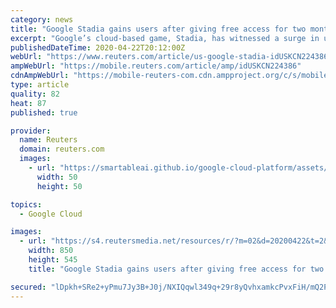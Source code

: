 ```yaml
---
category: news
title: "Google Stadia gains users after giving free access for two months"
excerpt: "Google’s cloud-based game, Stadia, has witnessed a surge in users after the tech giant gifted two months of free access to its premium version for gamers sheltering at home to curb the spread of the coronavirus."
publishedDateTime: 2020-04-22T20:12:00Z
webUrl: "https://www.reuters.com/article/us-google-stadia-idUSKCN224386"
ampWebUrl: "https://mobile.reuters.com/article/amp/idUSKCN224386"
cdnAmpWebUrl: "https://mobile-reuters-com.cdn.ampproject.org/c/s/mobile.reuters.com/article/amp/idUSKCN224386"
type: article
quality: 82
heat: 87
published: true

provider:
  name: Reuters
  domain: reuters.com
  images:
    - url: "https://smartableai.github.io/google-cloud-platform/assets/images/organizations/reuters.com-50x50.jpg"
      width: 50
      height: 50

topics:
  - Google Cloud

images:
  - url: "https://s4.reutersmedia.net/resources/r/?m=02&d=20200422&t=2&i=1516080494&w=&fh=545px&fw=&ll=&pl=&sq=&r=LYNXNPEG3L24Y"
    width: 850
    height: 545
    title: "Google Stadia gains users after giving free access for two months"

secured: "lDpkh+SRe2+yPmu7Jy3B+J0j/NXIQqwl349q+29r8yQvhxamkcPvxFiH/mQ2P25Bcv3aezgaZYM60n7VJGPaxIQi9puxnWoS3mNppCAiqi5rwPV+4a9O94g8WlCU9ZprzZzHTo8epinDBC6A/VeEK2ZwA4ywbXcsOEljY847DQSUWjJpR+OeYNC8XmDkkb3wRwt3YfgzAJ6s90RnvWcWyCfvaG1HMfDIXxiIN5eMjii9XxRyQ4BSz2e68cXPj+zuIrOmUA6wL+lnkOsyMDwudF2YnwTIlyFAiCJANCDGzTzogKf1qQqLt14TsodiPL+9smk6ACE1WZUcGHMscLjKZHjOSTh6dKU+9VS+aRkrci1umCoKsQa0fvpxEGLTYdMFhGKxV/aNejzH7988GS5bSU5UaL3bKrCD3/YTx+PSgNrNPbcmCTJVW49WRhlA9cJmsDh7tryTn9l01SOjxL+a6hM9MrUbrPT0MHgBRAG2Omk=;N/0sUfJfOPxOU/g2l4+d+g=="
---
```


